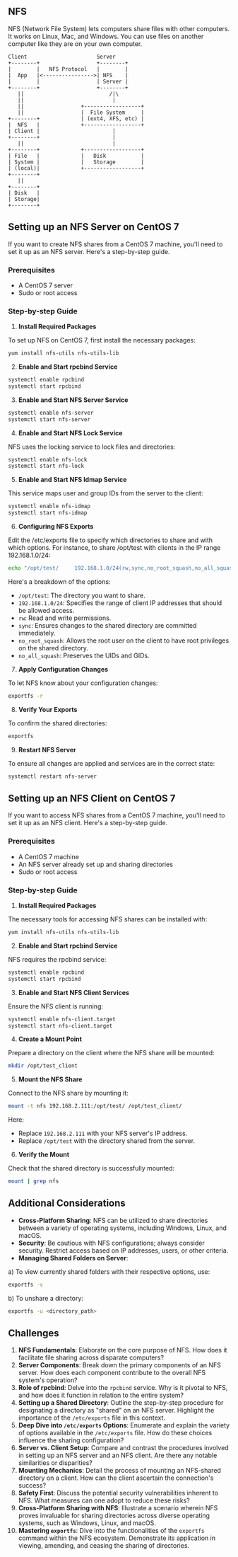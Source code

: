 ## NFS

NFS (Network File System) lets computers share files with other computers. It works on Linux, Mac, and Windows. You can use files on another computer like they are on your own computer.

```
Client                      Server
+--------+                  +--------+
|        |   NFS Protocol   |        |
|  App   |<---------------->| NFS    |
|        |                  | Server |
+--------+                  +--------+
   ||                           /|\
   ||                            |
   ||                  +------------------+
   ||                  |  File System     |
+--------+             | (ext4, XFS, etc) |
|  NFS   |             +------------------+
| Client |                       |
+--------+                       |
   ||                            |
+--------+             +------------------+
| File   |             |   Disk           |
| System |             |   Storage        |
| (local)|             +------------------+
+--------+                    
   ||                        
+--------+
| Disk   |
| Storage|
+--------+
```

## Setting up an NFS Server on CentOS 7

If you want to create NFS shares from a CentOS 7 machine, you'll need to set it up as an NFS server. Here's a step-by-step guide.

### Prerequisites

- A CentOS 7 server
- Sudo or root access

### Step-by-step Guide

1. **Install Required Packages**

To set up NFS on CentOS 7, first install the necessary packages:

```bash
yum install nfs-utils nfs-utils-lib
```

2. **Enable and Start rpcbind Service**

```bash
systemctl enable rpcbind
systemctl start rpcbind
```

3. **Enable and Start NFS Server Service**

```bash
systemctl enable nfs-server
systemctl start nfs-server
```

4. **Enable and Start NFS Lock Service**

NFS uses the locking service to lock files and directories:

```bash
systemctl enable nfs-lock
systemctl start nfs-lock
```

5. **Enable and Start NFS Idmap Service**

This service maps user and group IDs from the server to the client:

```bash
systemctl enable nfs-idmap
systemctl start nfs-idmap
```

6. **Configuring NFS Exports**

Edit the /etc/exports file to specify which directories to share and with which options. For instance, to share /opt/test with clients in the IP range 192.168.1.0/24:

```bash
echo "/opt/test/     192.168.1.0/24(rw,sync,no_root_squash,no_all_squash)" >> /etc/exports
```

Here's a breakdown of the options:

- `/opt/test`: The directory you want to share.
- `192.168.1.0/24`: Specifies the range of client IP addresses that should be allowed access.
- `rw`: Read and write permissions.
- `sync`: Ensures changes to the shared directory are committed immediately.
- `no_root_squash`: Allows the root user on the client to have root privileges on the shared directory.
- `no_all_squash`: Preserves the UIDs and GIDs.

7. **Apply Configuration Changes**

To let NFS know about your configuration changes:

```bash
exportfs -r
```

8. **Verify Your Exports**

To confirm the shared directories:

```bash
exportfs
```

9. **Restart NFS Server**

To ensure all changes are applied and services are in the correct state:

```bash
systemctl restart nfs-server
```

## Setting up an NFS Client on CentOS 7

If you want to access NFS shares from a CentOS 7 machine, you'll need to set it up as an NFS client. Here's a step-by-step guide.

### Prerequisites

- A CentOS 7 machine
- An NFS server already set up and sharing directories
- Sudo or root access

### Step-by-step Guide

1. **Install Required Packages**

The necessary tools for accessing NFS shares can be installed with:

```bash
yum install nfs-utils nfs-utils-lib
```

2. **Enable and Start rpcbind Service**

NFS requires the rpcbind service:

```bash
systemctl enable rpcbind
systemctl start rpcbind
```

3. **Enable and Start NFS Client Services**

Ensure the NFS client is running:

```bash
systemctl enable nfs-client.target
systemctl start nfs-client.target
```

4. **Create a Mount Point**

Prepare a directory on the client where the NFS share will be mounted:

```bash
mkdir /opt/test_client
```

5. **Mount the NFS Share**

Connect to the NFS share by mounting it:

```bash
mount -t nfs 192.168.2.111:/opt/test/ /opt/test_client/
```

Here:

- Replace `192.168.2.111` with your NFS server's IP address.
- Replace `/opt/test` with the directory shared from the server.

6. **Verify the Mount**

Check that the shared directory is successfully mounted:

```bash
mount | grep nfs
```

## Additional Considerations

- **Cross-Platform Sharing**: NFS can be utilized to share directories between a variety of operating systems, including Windows, Linux, and macOS.
- **Security**: Be cautious with NFS configurations; always consider security. Restrict access based on IP addresses, users, or other criteria.
- **Managing Shared Folders on Server**:

a) To view currently shared folders with their respective options, use:
   
```bash
exportfs -v
```

b) To unshare a directory:

```bash
exportfs -u <directory_path>
```

## Challenges

1. **NFS Fundamentals**: Elaborate on the core purpose of NFS. How does it facilitate file sharing across disparate computers?
2. **Server Components**: Break down the primary components of an NFS server. How does each component contribute to the overall NFS system's operation?
3. **Role of rpcbind**: Delve into the `rpcbind` service. Why is it pivotal to NFS, and how does it function in relation to the entire system?
4. **Setting up a Shared Directory**: Outline the step-by-step procedure for designating a directory as "shared" on an NFS server. Highlight the importance of the `/etc/exports` file in this context.
5. **Deep Dive into `/etc/exports` Options**: Enumerate and explain the variety of options available in the `/etc/exports` file. How do these choices influence the sharing configuration?
6. **Server vs. Client Setup**: Compare and contrast the procedures involved in setting up an NFS server and an NFS client. Are there any notable similarities or disparities?
7. **Mounting Mechanics**: Detail the process of mounting an NFS-shared directory on a client. How can the client ascertain the connection's success?
8. **Safety First**: Discuss the potential security vulnerabilities inherent to NFS. What measures can one adopt to reduce these risks?
9. **Cross-Platform Sharing with NFS**: Illustrate a scenario wherein NFS proves invaluable for sharing directories across diverse operating systems, such as Windows, Linux, and macOS.
10. **Mastering `exportfs`**: Dive into the functionalities of the `exportfs` command within the NFS ecosystem. Demonstrate its application in viewing, amending, and ceasing the sharing of directories.

